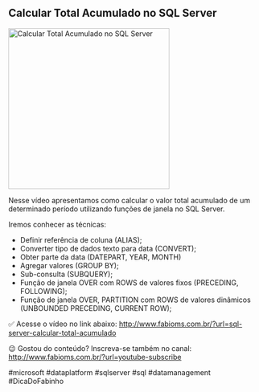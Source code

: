 ## Calcular Total Acumulado no SQL Server

<img src="https://fabioms.com.br//uploads/youtube/IqbW_Ov1kJw.png" alt="Calcular Total Acumulado no SQL Server" title="SQL Server" width="320"/>

Nesse vídeo apresentamos como calcular o valor total acumulado de um determinado período utilizando funções de janela no SQL Server.

Iremos conhecer as técnicas:
- Definir referência de coluna (ALIAS);
- Converter tipo de dados texto para data (CONVERT);
- Obter parte da data (DATEPART, YEAR, MONTH)
- Agregar valores (GROUP BY);
- Sub-consulta (SUBQUERY);
- Função de janela OVER com ROWS de valores fixos (PRECEDING, FOLLOWING);
- Função de janela OVER, PARTITION com ROWS de valores dinâmicos (UNBOUNDED PRECEDING, CURRENT ROW);

✅ Acesse o vídeo no link abaixo:
http://www.fabioms.com.br/?url=sql-server-calcular-total-acumulado

😉 Gostou do conteúdo? Inscreva-se também no canal:
http://www.fabioms.com.br/?url=youtube-subscribe

#microsoft #dataplatform #sqlserver #sql #datamanagement #DicaDoFabinho